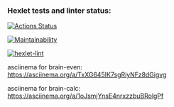 ### Hexlet tests and linter status:
[![Actions Status](https://github.com/AlexanderIzmailov/python-project-lvl1/workflows/hexlet-check/badge.svg)](https://github.com/AlexanderIzmailov/python-project-lvl1/actions)

[![Maintainability](https://api.codeclimate.com/v1/badges/df66c0cbbeca7d822f23/maintainability)](https://codeclimate.com/github/AlexanderIzmailov/python-project-lvl1/maintainability)

[![hexlet-lint](https://github.com/AlexanderIzmailov/python-project-lvl1/actions/workflows/hexlet-lint.yml/badge.svg)](https://github.com/AlexanderIzmailov/python-project-lvl1/actions/workflows/hexlet-lint.yml)

asciinema for brain-even: https://asciinema.org/a/TxXG645IK7sgRiyNFz8dGigvg

asciinema for brain-calc: https://asciinema.org/a/1oJsmjYnsE4nrxzzbuBRolgPf